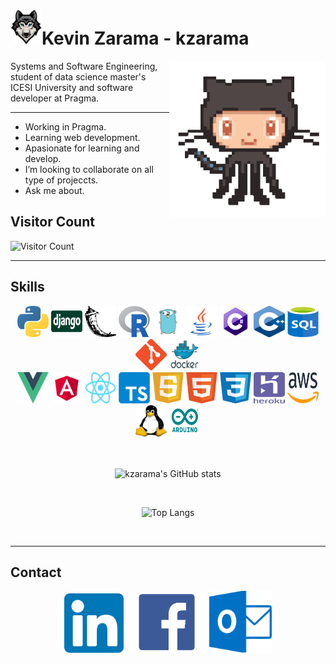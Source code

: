 <h1><img src=".images/wolf.png" width="50px"/>Kevin Zarama - kzarama</h1>

<img align='right' src=".images/octocat.gif" width="250">

Systems and Software Engineering, student of data science master's ICESI University and software developer at Pragma.

---

- Working in Pragma.
- Learning web development.
- Apasionate for learning and develop.
- I’m looking to collaborate on all type of projeccts.
- Ask me about.

## Visitor Count

![Visitor Count](https://profile-counter.glitch.me/kzarama/count.svg)

---

## Skills

<div align=center>
<img width=50px height=50px src=".images/python.png" alt="python" />
<img width=50px height=50px src=".images/django.png" alt="django" />
<img width=50px height=50px src=".images/flask.png" alt="flask" />
<img width=50px height=50px src=".images/r.png" alt="r" />
<img width=50px height=50px src=".images/go.png" alt="go" />
<img width=50px height=50px src=".images/java.png" alt="java" />
<img width=50px height=50px src=".images/csharp.png" alt="csharp" />
<img width=50px height=50px src=".images/c++.png" alt="c++" />
<img width=50px height=50px src=".images/sql.png" alt="sql" />
<img width=50px height=50px src=".images/git.png" alt="git" />
<img width=50px height=50px src=".images/docker.png" alt="docker" />
</div>
<div align=center>
<img width=50px height=50px src=".images/vue.png" alt="vue" />
<img width=50px height=50px src=".images/angular.png" alt="angular" />
<img width=50px height=50px src=".images/react.png" alt="react" />
<img width=50px height=50px src=".images/typescript.png" alt="typescript" />
<img width=50px height=50px src=".images/javascript.png" alt="javascript" />
<img width=50px height=50px src=".images/html.png" alt="html" />
<img width=50px height=50px src=".images/css.png" alt="css" />
<img width=50px height=50px src=".images/heroku.png" alt="heroku" />
<img width=50px height=50px src=".images/aws.png" alt="aws" />
<img width=50px height=50px src=".images/linux.png" alt="linux" />
<img width=50px height=50px src=".images/arduino.png" alt="arduino" />
</div>

<br />
<br />

<div align=center>

![kzarama's GitHub stats](https://github-readme-stats.vercel.app/api?username=kzarama&show_icons=true&include_all_commits=true&count_private=true&theme=chartreuse-dark)

<br />

![Top Langs](https://github-readme-stats.vercel.app/api/top-langs/?username=kzarama&theme=chartreuse-dark&layout=compact)

</div>

<br />

---

## Contact

<div align=center>

<a href="https://www.linkedin.com/in/kevin-zarama/"><img src=".images/linkedin.png" alt="linkedin" width="95px" /></a>
<a href="https://www.facebook.com/people/Kevin-Zarama/100005800039156"><img src=".images/facebook.png" alt="facebook" width="130px" /></a>
<a href="mailto:zaramaluna1999@hotmail.com"><img src=".images/outlook.png" alt="outlook" width="100px" /></a>

</div>
